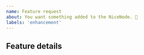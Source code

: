 ```yaml
---
name: Feature request
about: You want something added to the NiceNode. 🎉
labels: 'enhancement'
---
```


## Feature details

<!-- Describe the feature you want added. Include screenshots, images, or references to help describe the feature. -->
